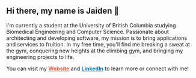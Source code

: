 <h2>Hi there, my name is Jaiden 👋</h2>

I'm currently a student at the University of British Columbia studying Biomedical Engineering and Computer Science. Passionate about architecting and developing software, my mission is to bring applications and services to fruition. In my free time, you'll find me breaking a sweat at the gym, conquering new heights at the climbing gym, and bringing my engineering projects to life.

You can visit my <a href="https://jaidensiu.vercel.app" target="_blank" rel="noopener noreferrer" style="color: #ff5733; font-weight: bold; text-decoration: underline;">Website</a> and <a href="https://www.linkedin.com/in/jaidensiu" target="_blank" rel="noopener noreferrer" style="color: #0077b5; font-weight: bold; text-decoration: underline;">LinkedIn</a> to learn more or connect with me!

<!---
jaidensiu/jaidensiu is a ✨ special ✨ repository because its `README.md` (this file) appears on your GitHub profile.
You can click the Preview link to take a look at your changes.
--->
